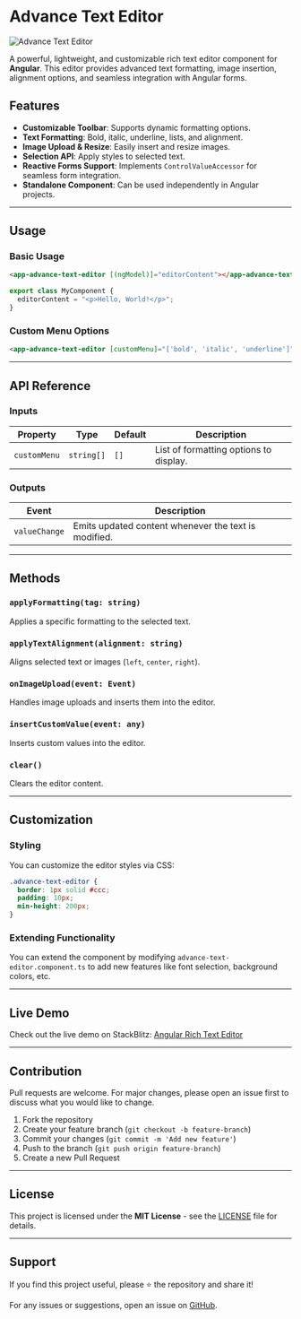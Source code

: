 # Advance Text Editor

![Advance Text Editor](https://your-image-url.com/banner.png)

A powerful, lightweight, and customizable rich text editor component for **Angular**. This editor provides advanced text formatting, image insertion, alignment options, and seamless integration with Angular forms.

## Features

- **Customizable Toolbar**: Supports dynamic formatting options.
- **Text Formatting**: Bold, italic, underline, lists, and alignment.
- **Image Upload & Resize**: Easily insert and resize images.
- **Selection API**: Apply styles to selected text.
- **Reactive Forms Support**: Implements `ControlValueAccessor` for seamless form integration.
- **Standalone Component**: Can be used independently in Angular projects.

---

## Usage

### Basic Usage

```html
<app-advance-text-editor [(ngModel)]="editorContent"></app-advance-text-editor>
```

```typescript
export class MyComponent {
  editorContent = "<p>Hello, World!</p>";
}
```

### Custom Menu Options

```html
<app-advance-text-editor [customMenu]="['bold', 'italic', 'underline']"></app-advance-text-editor>
```

---

## API Reference

### Inputs

| Property     | Type       | Default | Description                            |
| ------------ | ---------- | ------- | -------------------------------------- |
| `customMenu` | `string[]` | `[]`    | List of formatting options to display. |

### Outputs

| Event         | Description                                          |
| ------------- | ---------------------------------------------------- |
| `valueChange` | Emits updated content whenever the text is modified. |

---

## Methods

### `applyFormatting(tag: string)`

Applies a specific formatting to the selected text.

### `applyTextAlignment(alignment: string)`

Aligns selected text or images (`left`, `center`, `right`).

### `onImageUpload(event: Event)`

Handles image uploads and inserts them into the editor.

### `insertCustomValue(event: any)`

Inserts custom values into the editor.

### `clear()`

Clears the editor content.

---

## Customization

### Styling

You can customize the editor styles via CSS:

```scss
.advance-text-editor {
  border: 1px solid #ccc;
  padding: 10px;
  min-height: 200px;
}
```

### Extending Functionality

You can extend the component by modifying `advance-text-editor.component.ts` to add new features like font selection, background colors, etc.

---

## Live Demo

Check out the live demo on StackBlitz: [Angular Rich Text Editor](https://stackblitz.com/~/github.com/mallajay/Angular-Rich-Text-Editor)

---

## Contribution

Pull requests are welcome. For major changes, please open an issue first to discuss what you would like to change.

1. Fork the repository
2. Create your feature branch (`git checkout -b feature-branch`)
3. Commit your changes (`git commit -m 'Add new feature'`)
4. Push to the branch (`git push origin feature-branch`)
5. Create a new Pull Request

---

## License

This project is licensed under the **MIT License** - see the [LICENSE](LICENSE) file for details.

---

## Support

If you find this project useful, please ⭐ the repository and share it!

For any issues or suggestions, open an issue on [GitHub](https://github.com/your-repository/issues).
